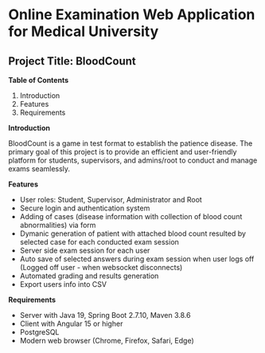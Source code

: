 #  Online Examination Web Application for Medical University
## Project Title: BloodCount

**Table of Contents**
1. Introduction
2. Features
3. Requirements

**Introduction**
  
  BloodCount is a game in test format to establish the patience disease. The primary goal of this project is to provide an efficient and user-friendly platform for students, supervisors, and admins/root to conduct and manage exams seamlessly.
  
**Features**
- User roles: Student, Supervisor, Administrator and Root
- Secure login and authentication system
- Adding of cases (disease information with collection of blood count abnormalities) via form
- Dymanic generation of patient with attached blood count resulted by selected case for each conducted exam session
- Server side exam session for each user
- Auto save of selected answers during exam session when user logs off (Logged off user - when websocket disconnects)
- Automated grading and results generation
- Export users info into CSV

**Requirements**
- Server with Java 19, Spring Boot 2.7.10, Maven 3.8.6
- Client with Angular 15 or higher
- PostgreSQL
- Modern web browser (Chrome, Firefox, Safari, Edge)
